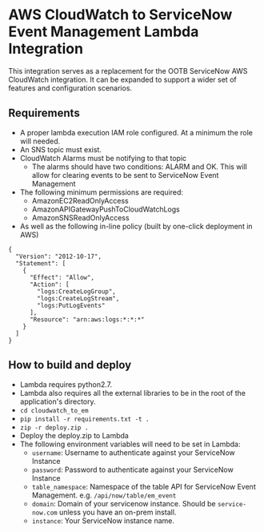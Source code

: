 # AWS CloudWatch to ServiceNow Event Management Lambda Integration

This integration serves as a replacement for the OOTB ServiceNow AWS CloudWatch integration. It can be expanded to support a wider set of features and configuration scenarios.

## Requirements
* A proper lambda execution IAM role configured. At a minimum the role will needed.
* An SNS topic must exist.
* CloudWatch Alarms must be notifying to that topic
    * The alarms should have two conditions: ALARM and OK. This will allow for clearing events to be sent to ServiceNow Event Management
* The following minimum permissions are required:
    * AmazonEC2ReadOnlyAccess
    * AmazonAPIGatewayPushToCloudWatchLogs
    * AmazonSNSReadOnlyAccess
* As well as the following in-line policy (built by one-click deployment in AWS)
```
{
  "Version": "2012-10-17",
  "Statement": [
    {
      "Effect": "Allow",
      "Action": [
        "logs:CreateLogGroup",
        "logs:CreateLogStream",
        "logs:PutLogEvents"
      ],
      "Resource": "arn:aws:logs:*:*:*"
    }
  ]
}
```
    
## How to build and deploy
* Lambda requires python2.7.
* Lambda also requires all the external libraries to be in the root of the application's directory.
* ```cd cloudwatch_to_em```
* ```pip install -r requirements.txt -t . ```
* ```zip -r deploy.zip .```
* Deploy the deploy.zip to Lambda
* The following environment variables will need to be set in Lambda:
    * ```username```: Username to authenticate against your ServiceNow Instance
    * ```password```: Password to authenticate against your ServiceNow Instance
    * ```table_namespace```: Namespace of the table API for ServiceNow Event Management. e.g. ```/api/now/table/em_event```
    * ```domain```: Domain of your servicenow instance. Should be ```service-now.com``` unless you have an on-prem install.
    * ```instance```: Your ServiceNow instance name.